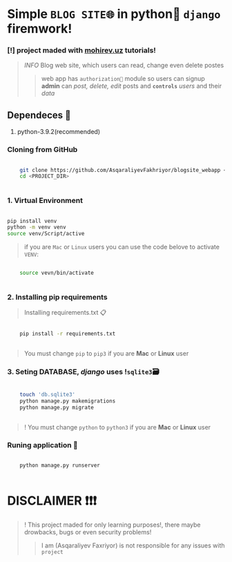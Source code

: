 # Simple `BLOG SITE🌐` in python🐍 `django` firemwork!


### [!] project maded with [mohirev.uz](https://www.mohirdev.uz) tutorials!

>*INFO* Blog web site, which users can read, change even delete postes
>>web app has `authorization🔐` module so users can signup 
>**admin** can *post, delete, edit* posts and **`controls`** *users* and their *data*




## Dependeces 📌
1. python-3.9.2(recommended)


### Cloning from GitHub

```bash

    git clone https://github.com/AsqaraliyevFakhriyor/blogsite_webapp <PRIOJECT_DIR>
    cd <PROJECT_DIR>
    
```


### 1. Virtual Environment

```bash

pip install venv
python -m venv venv
source venv/Script/active

```

> if you are `Mac` or `Linux` users you can use the code belove to activate `VENV`:

```bash

    source vevn/bin/activate
    
```

### 2. Installing pip requirements

> Installing requirements.txt 📋

```bash

    pip install -r requirements.txt
    
```
>  You must change `pip` to `pip3` if you are **Mac** or **Linux** user


### 3. Seting DATABASE,  *django* uses !`sqlite3`🗃️
```bash

    touch 'db.sqlite3'
    python manage.py makemigrations
    python manage.py migrate
    
```
> ! You must change `python` to `python3` if you are **Mac** or **Linux** user

### Runing application 🏃

```bash

    python manage.py runserver
    
```

# DISCLAIMER ❗❗❗
> ! This project maded for only learning purposes!,
>  there maybe drowbacks, bugs or even security problems!
>> I am (Asqaraliyev Faxriyor) is not responsible for
>> any issues with `project`
